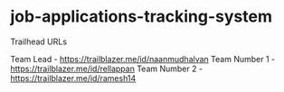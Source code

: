 # job-applications-tracking-system

Trailhead URLs

Team Lead - https://trailblazer.me/id/naanmudhalvan
Team Number 1 - https://trailblazer.me/id/rellappan
Team Number 2 - https://trailblazer.me/id/ramesh14
